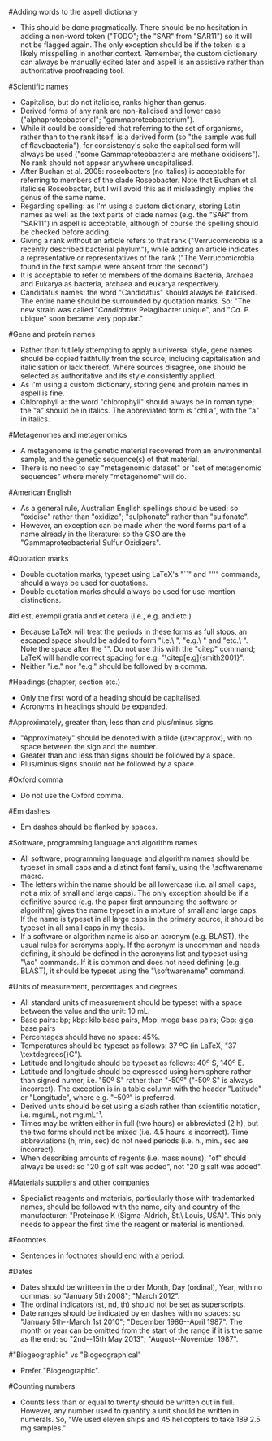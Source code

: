 #Adding words to the aspell dictionary
- This should be done pragmatically. There should be no hesitation in adding a non-word token ("TODO"; the "SAR" from "SAR11") so it will not be flagged again. The only exception should be if the token is a likely misspelling in another context. Remember, the custom dictionary can always be manually edited later and aspell is an assistive rather than authoritative proofreading tool.

#Scientific names
- Capitalise, but do not italicise, ranks higher than genus.
- Derived forms of any rank are non-italicised and lower case ("alphaproteobacterial"; "gammaproteobacterium").
- While it could be considered that referring to the set of organisms, rather than to the rank itself, is a derived form (so "the sample was full of flavobacteria"), for consistency's sake the capitalised form will always be used ("some Gammaproteobacteria are methane oxidisers"). No rank should not appear anywhere uncapitalised.
- After Buchan et al. 2005: roseobacters (no italics) is acceptable for referring to members of the clade Roseobacter. Note that Buchan et al. italicise Roseobacter, but I will avoid this as it misleadingly implies the genus of the same name.
- Regarding spelling: as I'm using a custom dictionary, storing Latin names as well as the text parts of clade names (e.g. the "SAR" from "SAR11") in aspell is acceptable, although of course the spelling should be checked before adding.
- Giving a rank without an article refers to that rank ("Verrucomicrobia is a recently described bacterial phylum"), while adding an article indicates a representative or representatives of the rank ("The Verrucomicrobia found in the first sample were absent from the second").
- It is acceptable to refer to members of the domains Bacteria, Archaea and Eukarya as bacteria, archaea and eukarya respectively.
- Candidatus names: the word "Candidatus" should always be italicised. The entire name should be surrounded by quotation marks. So: "The new strain was called "*Candidatus* Pelagibacter ubique", and "*Ca*. P. ubique" soon became very popular."

#Gene and protein names
- Rather than futilely attempting to apply a universal style, gene names should be copied faithfully from the source, including capitalisation and italicisation or lack thereof. Where sources disagree, one should be selected as authoritative and its style consistently applied. 
- As I'm using a custom dictionary, storing gene and protein names in aspell is fine.
- Chlorophyll a: the word "chlorophyll" should always be in roman type; the "a" should be in italics. The abbreviated form is "chl a", with the "a" in italics.

#Metagenomes and metagenomics
- A metagenome is the genetic material recovered from an environmental sample, and the genetic sequence(s) of that material.
- There is no need to say "metagenomic dataset" or "set of metagenomic sequences" where merely "metagenome" will do.

#American English
- As a general rule, Australian English spellings should be used: so "oxidise" rather than "oxidize"; "sulphonate" rather than "sulfonate".
- However, an exception can be made when the word forms part of a name already in the literature: so the GSO are the "Gammaproteobacterial Sulfur Oxidizers".

#Quotation marks
- Double quotation marks, typeset using LaTeX's "``" and "''" commands, should always be used for quotations.
- Double quotation marks should always be used for use-mention distinctions.

#id est, exempli gratia and et cetera (i.e., e.g. and etc.)
- Because LaTeX will treat the periods in these forms as full stops, an escaped space should be added to form "i.e.\ ", "e.g.\ " and "etc.\ ". Note the space after the "\". Do not use this with the "citep" command; LaTeX will handle correct spacing for e.g. "\citep[e.g]{smith2001}".
- Neither "i.e." nor "e.g." should be followed by a comma.

#Headings (chapter, section etc.)
- Only the first word of a heading should be capitalised.
- Acronyms in headings should be expanded.

#Approximately, greater than, less than and plus/minus signs
- "Approximately" should be denoted with a tilde (\textapprox), with no space between the sign and the number.
- Greater than and less than signs should be followed by a space.
- Plus/minus signs should not be followed by a space.

#Oxford comma
- Do not use the Oxford comma.

#Em dashes
- Em dashes should be flanked by spaces.

#Software, programming language and algorithm names
- All software, programming language and algorithm names should be typeset in small caps and a distinct font family, using the \softwarename macro.
- The letters within the name should be all lowercase (i.e. all small caps, not a mix of small and large caps). The only exception should be if a definitive source (e.g. the paper first announcing the software or algorithm) gives the name typeset in a mixture of small and large caps. If the name is typeset in all large caps in the primary source, it should be typeset in all small caps in my thesis.
- If a software or algorithm name is also an acronym (e.g. BLAST), the usual rules for acronyms apply. If the acronym is uncomman and needs defining, it should be defined in the acronyms list and typeset using "\ac" commands. If it is common and does not need defining (e.g. BLAST), it should be typeset using the "\softwarename" command.

#Units of measurement, percentages and degrees
- All standard units of measurement should be typeset with a space between the value and the unit: 10 mL.
- Base pairs: bp; kbp: kilo base pairs, Mbp: mega base pairs; Gbp: giga base pairs
- Percentages should have no space: 45%.
- Temperatures should be typeset as follows: 37 ºC (in LaTeX, "37 \textdegrees{}C").
- Latitude and longitude should be typeset as follows: 40º S, 140º E.
- Latitude and longitude should be expressed using hemisphere rather than signed numer, i.e. "50º S" rather than "-50º" ("-50º S" is always incorrect). The exception is in a table column with the header "Latitude" or "Longitude", where e.g. "–50º" is preferred.
- Derived units should be set using a slash rather than scientific notation, i.e. mg/mL, not mg.mL⁻¹.
- Times may be written either in full (two hours) or abbreviated (2 h), but the two forms should not be mixed (i.e. 4.5 hours is incorrect). Time abbreviations (h, min, sec) do not need periods (i.e. h., min., sec are incorrect).
- When describing amounts of regents (i.e. mass nouns), "of" should always be used: so "20 g of salt was added", not "20 g salt was added".

#Materials suppliers and other companies
- Specialist reagents and materials, particularly those with trademarked names, should be followed with the name, city and country of the manufacturer: "Proteinase K (Sigma-Aldrich, St.\ Louis, USA)". This only needs to appear the first time the reagent or material is mentioned.

#Footnotes
- Sentences in footnotes should end with a period.

#Dates
- Dates should be writteen in the order Month, Day (ordinal), Year, with no commas: so "January 5th 2008"; "March 2012".
- The ordinal indicators (st, nd, th) should not be set as superscripts.
- Date ranges should be indicated by en dashes with no spaces: so "January 5th--March 1st 2010"; "December 1986--April 1987". The month or year can be omitted from the start of the range if it is the same as the end: so "2nd--15th May 2013"; "August--November 1987".

#"Biogeographic" vs "Biogeographical"
- Prefer "Biogeographic".

#Counting numbers
- Counts less than or equal to twenty should be written out in full. However, any number used to quantify a unit should be written in numerals. So, "We used eleven ships and 45 helicopters to take 189 2.5 mg samples."
